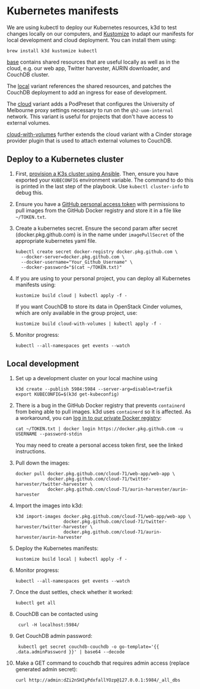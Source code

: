 # Kubernetes manifests

We are using kubectl to deploy our Kubernetes resources, k3d to test changes
locally on our computers, and [Kustomize][kustomize] to adapt our manifests for
local development and cloud deployment. You can install them using:

    brew install k3d kustomize kubectl

[base](./base) contains shared resources that are useful locally as well as in
the cloud, e.g. our web app, Twitter harvester, AURIN downloader, and CouchDB
cluster.

The [local](./local) variant references the shared resources, and patches the
CouchDB deployment to add an ingress for ease of development.

The [cloud](./cloud) variant adds a PodPreset that configures the University of
Melbourne proxy settings necessary to run on the `qh2-uom-internal` network.
This variant is useful for projects that don't have access to external volumes.

[cloud-with-volumes](./cloud-with-volumes) further extends the cloud variant
with a Cinder storage provider plugin that is used to attach external volumes
to CouchDB.

## Deploy to a Kubernetes cluster

1. First, [provision a K3s cluster using Ansible](../ansible). Then, ensure you
   have exported your `KUBECONFIG` environment variable. The command to do this
   is printed in the last step of the playbook.  Use `kubectl cluster-info` to
   debug this.

2. Ensure you have a [GitHub personal access token][gh-token] with permissions
   to pull images from the GitHub Docker registry and store it in a file like
   `~/TOKEN.txt`.

3. Create a kubernetes secret. Ensure the second param after secret
   (docker.pkg.github.com) is in the name under `imagePullSecret` of the
   appropriate kubernetes yaml file.

       kubectl create secret docker-registry docker.pkg.github.com \
         --docker-server=docker.pkg.github.com \
         --docker-username="Your_Github_Username" \
         --docker-password="$(cat ~/TOKEN.txt)"
    
4. If you are using to your personal project, you can deploy all Kubernetes
   manifests using:

       kustomize build cloud | kubectl apply -f -

   If you want CouchDB to store its data in OpenStack Cinder volumes, which are
   only available in the group project, use:

       kustomize build cloud-with-volumes | kubectl apply -f -

5. Monitor progress:

       kubectl --all-namespaces get events --watch

## Local development

1. Set up a development cluster on your local machine using

       k3d create --publish 5984:5984 --server-arg=disable=traefik
       export KUBECONFIG=$(k3d get-kubeconfig)

2. There is a bug in the GitHub Docker registry that prevents `containerd` from
   being able to pull images. k3d uses `containerd` so it is affected. As a
   workaround, you can [log in to our private Docker registry](docker-login):

       cat ~/TOKEN.txt | docker login https://docker.pkg.github.com -u USERNAME --password-stdin

   You may need to create a personal access token first, see the linked
   instructions.

3. Pull down the images:

       docker pull docker.pkg.github.com/cloud-71/web-app/web-app \
                   docker.pkg.github.com/cloud-71/twitter-harvester/twitter-harvester \
                   docker.pkg.github.com/cloud-71/aurin-harvester/aurin-harvester

4. Import the images into k3d:

       k3d import-images docker.pkg.github.com/cloud-71/web-app/web-app \
                         docker.pkg.github.com/cloud-71/twitter-harvester/twitter-harvester \
                         docker.pkg.github.com/cloud-71/aurin-harvester/aurin-harvester

5. Deploy the Kubernetes manifests:

       kustomize build local | kubectl apply -f -

6. Monitor progress:

       kubectl --all-namespaces get events --watch

7. Once the dust settles, check whether it worked:

       kubectl get all

8. CouchDB can be contacted using

        curl -H localhost:5984/

9. Get CouchDB admin password:

        kubectl get secret couchdb-couchdb -o go-template='{{ .data.adminPassword }}' | base64 --decode

10. Make a GET command to couchdb that requires admin access (replace generated admin secret):

        curl http://admin:dZi2nSHIyPdxfallYOzp@127.0.0.1:5984/_all_dbs


[docker-login]: https://help.github.com/en/packages/using-github-packages-with-your-projects-ecosystem/configuring-docker-for-use-with-github-packages#authenticating-to-github-packages
[kustomize]: https://kustomize.io
[gh-token]: https://help.github.com/en/github/authenticating-to-github/creating-a-personal-access-token-for-the-command-line
